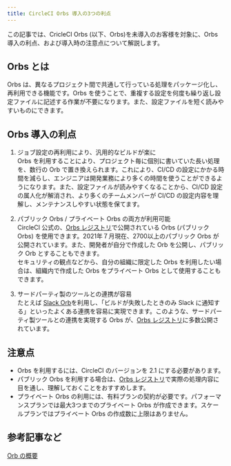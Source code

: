 ```yaml
---
title: CircleCI Orbs 導入の3つの利点
---
```


この記事では、CricleCI Orbs (以下、Orbs)を未導入のお客様を対象に、Orbs 導入の利点、および導入時の注意点について解説します。

## Orbs とは

Orbs は、異なるプロジェクト間で共通して行っている処理をパッケージ化し、再利用できる機能です。Orbs を使うことで、重複する設定を何度も繰り返し設定ファイルに記述する作業が不要になります。また、設定ファイルを短く読みやすいものにできます。  

## Orbs 導入の利点

1. ジョブ設定の再利用により、汎用的なビルドが楽に  
  Orbs を利用することにより、プロジェクト毎に個別に書いていた長い処理を、数行の Orb で置き換えられます。これにより、CI/CD の設定にかかる時間を減らし、エンジニアは開発業務により多くの時間を使うことができるようになります。また、設定ファイルが読みやすくなることから、CI/CD 設定の属人化が解消され、より多くのチームメンバーが CI/CD の設定内容を理解し、メンテナンスしやすい状態を保てます。

1. パブリック Orbs / プライベート Orbs の両方が利用可能  
  CircleCI 公式の、[Orbs レジストリ](https://circleci.com/developer/orbs)で公開されている Orbs (パブリック Orbs) を使用できます。2021年７月現在、2700以上のパブリック Orbs が公開されています。また、開発者が自分で作成した Orb を公開し、パブリック Orb とすることもできます。  
  セキュリティの観点などから、自分の組織に限定した Orbs を利用したい場合は、組織内で作成した Orbs をプライベート Orbs として使用することもできます。  

1. サードパーティ製のツールとの連携が容易  
  たとえば [Slack Orb](https://circleci.com/developer/ja/orbs/orb/circleci/slack)を利用し、「ビルドが失敗したときのみ Slack に通知する」といったよくある連携を容易に実現できます。このような、サードパーティ製ツールとの連携を実現する Orbs が、[Orbs レジストリ](https://circleci.com/developer/ja/orbs)に多数公開されています。

## 注意点

* Orbs を利用するには、CircleCI のバージョンを 2.1 にする必要があります。  
* パブリック Orbs を利用する場合は、[Orbs レジストリ](https://circleci.com/developer/orbs)で実際の処理内容に目を通し、理解しておくことをおすすめします。
* プライベート Orbs の利用には、有料プランの契約が必要です。パフォーマンスプランでは最大3つまでのプライベート Orbs が作成できます。スケールプランではプライベート Orbs の作成数に上限はありません。

## 参考記事など

[Orb の概要](https://circleci.com/docs/ja/2.0/orb-intro/)
